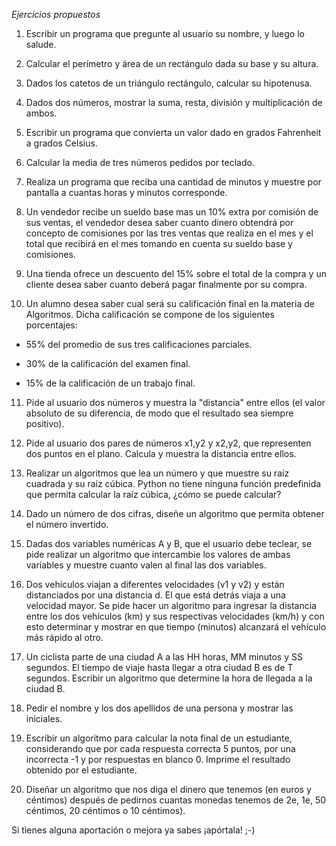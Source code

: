 <em>Ejercicios propuestos</em>
 
1. Escribir un programa que pregunte al usuario su nombre, y luego lo salude.

2. Calcular el perímetro y área de un rectángulo dada su base y su altura.

3. Dados los catetos de un triángulo rectángulo, calcular su hipotenusa.

4. Dados dos números, mostrar la suma, resta, división y multiplicación de ambos.

5. Escribir un programa que convierta un valor dado en grados Fahrenheit a grados Celsius.

6. Calcular la media de tres números pedidos por teclado.

7. Realiza un programa que reciba una cantidad de minutos y muestre por pantalla a cuantas horas y minutos corresponde.

8. Un vendedor recibe un sueldo base mas un 10% extra por comisión de sus ventas, el vendedor desea saber cuanto dinero obtendrá por concepto de comisiones por las tres ventas que realiza en el mes y el total que recibirá en el mes tomando en cuenta su sueldo base y comisiones.

9. Una tienda ofrece un descuento del 15% sobre el total de la compra y un cliente desea saber cuanto deberá pagar finalmente por su compra.

10. Un alumno desea saber cual será su calificación final en la materia de Algoritmos. Dicha calificación se compone de los siguientes porcentajes:

* 55% del promedio de sus tres calificaciones parciales.

* 30% de la calificación del examen final.

* 15% de la calificación de un trabajo final.

11. Pide al usuario dos números y muestra la "distancia" entre ellos (el valor absoluto de su diferencia, de modo que el resultado sea siempre positivo).

12. Pide al usuario dos pares de números x1,y2 y x2,y2, que representen dos puntos en el plano. Calcula y muestra la distancia entre ellos.

13. Realizar un algoritmos que lea un número y que muestre su raíz cuadrada y su raíz cúbica. Python no tiene ninguna función predefinida que permita calcular la raíz cúbica, ¿cómo se puede calcular?

14. Dado un número de dos cifras, diseñe un algoritmo que permita obtener el número invertido.

15. Dadas dos variables numéricas A y B, que el usuario debe teclear, se pide realizar un algoritmo que intercambie los valores de ambas variables y muestre cuanto valen al final las dos variables.

16. Dos vehículos viajan a diferentes velocidades (v1 y v2) y están distanciados por una distancia d. El que está detrás viaja a una velocidad mayor. Se pide hacer un algoritmo para ingresar la distancia entre los dos vehículos (km) y sus respectivas velocidades (km/h) y con esto determinar y mostrar en que tiempo (minutos) alcanzará el vehículo más rápido al otro.

17. Un ciclista parte de una ciudad A a las HH horas, MM minutos y SS segundos. El tiempo de viaje hasta llegar a otra ciudad B es de T segundos. Escribir un algoritmo que determine la hora de llegada a la ciudad B.

18. Pedir el nombre y los dos apellidos de una persona y mostrar las iniciales.

19. Escribir un algoritmo para calcular la nota final de un estudiante, considerando que por cada respuesta correcta 5 puntos, por una incorrecta -1 y por respuestas en blanco 0. Imprime el resultado obtenido por el estudiante.

20. Diseñar un algoritmo que nos diga el dinero que tenemos (en euros y céntimos) después de pedirnos cuantas monedas tenemos de 2e, 1e, 50 céntimos, 20 céntimos o 10 céntimos).

Si tienes alguna aportación o mejora ya sabes ¡apórtala! ;-)